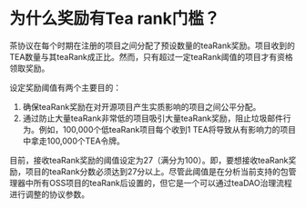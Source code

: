 # 为什么奖励有Tea rank门槛？

茶协议在每个时期在注册的项目之间分配了预设数量的teaRank奖励。项目收到的TEA数量与其teaRank成正比。然而，只有超过一定teaRank阈值的项目才有资格领取奖励。

设定奖励阈值有两个主要目的：

1. 确保teaRank奖励在对开源项目产生实质影响的项目之间公平分配。
2. 通过防止大量teaRank非常低的项目吸引大量teaRank奖励，阻止垃圾邮件行为。例如，100,000个低teaRank项目每个收到1 TEA将导致从有影响力的项目中拿走100,000个TEA令牌。

目前，接收teaRank奖励的阈值设定为27（满分为100）。即，要想接收teaRank奖励，项目的teaRank分数必须达到27分以上。尽管此阈值是在分析当前支持的包管理器中所有OSS项目的teaRank后设置的，但它是一个可以通过teaDAO治理流程进行调整的协议参数。
